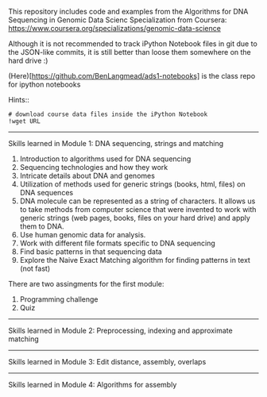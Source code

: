 This repository includes code and examples from the Algorithms for DNA Sequencing in Genomic Data Scienc Specialization from Coursera: https://www.coursera.org/specializations/genomic-data-science

Although it is not recommended to track iPython Notebook files in git due to the JSON-like commits, it is still better than loose them somewhere on the hard drive :)

(Here)[https://github.com/BenLangmead/ads1-notebooks] is the class repo for ipython notebooks

Hints::
	
	# download course data files inside the iPython Notebook
	!wget URL
	
***

Skills learned in Module 1: DNA sequencing, strings and matching
1. Introduction to algorithms used for DNA sequencing
2. Sequencing technologies and how they work
3. Intricate details about DNA and genomes 
4. Utilization of methods used for generic strings (books, html, files) on DNA sequences
4. DNA molecule can be represented as a string of characters. It allows us to take methods from computer science that were invented to work with generic strings (web pages, books, files on your hard drive) and apply them to DNA.
5. Use human genomic data for analysis. 
6. Work with different file formats specific to DNA sequencing
7. Find basic patterns in that sequencing data
8. Explore the Naive Exact Matching algorithm for finding patterns in text (not fast)

There are two assingments for the first module:
1. Programming challenge
2. Quiz

***

Skills learned in Module 2: Preprocessing, indexing and approximate matching

***

Skills learned in Module 3: Edit distance, assembly, overlaps

***

Skills learned in Module 4: Algorithms for assembly
